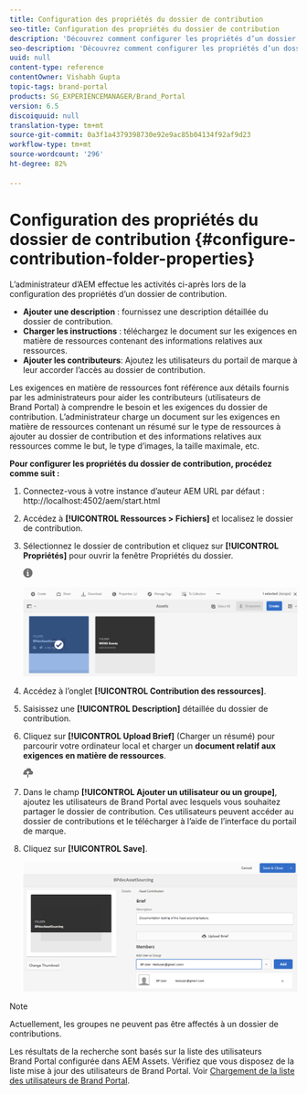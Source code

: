 ```yaml
---
title: Configuration des propriétés du dossier de contribution
seo-title: Configuration des propriétés du dossier de contribution
description: 'Découvrez comment configurer les propriétés d’un dossier de contribution dans AEM Assets. '
seo-description: 'Découvrez comment configurer les propriétés d’un dossier de contribution dans AEM Assets. '
uuid: null
content-type: reference
contentOwner: Vishabh Gupta
topic-tags: brand-portal
products: SG_EXPERIENCEMANAGER/Brand_Portal
version: 6.5
discoiquuid: null
translation-type: tm+mt
source-git-commit: 0a3f1a4379398730e92e9ac85b04134f92af9d23
workflow-type: tm+mt
source-wordcount: '296'
ht-degree: 82%

---
```



# Configuration des propriétés du dossier de contribution {#configure-contribution-folder-properties}

L’administrateur d’AEM effectue les activités ci-après lors de la configuration des propriétés d’un dossier de contribution.

* **Ajouter une description** : fournissez une description détaillée du dossier de contribution.
* **Charger les instructions** : téléchargez le document sur les exigences en matière de ressources contenant des informations relatives aux ressources.
* **Ajouter les contributeurs**: Ajoutez les utilisateurs du portail de marque à leur accorder l’accès au dossier de contribution.

Les exigences en matière de ressources font référence aux détails fournis par les administrateurs pour aider les contributeurs (utilisateurs de Brand Portal) à comprendre le besoin et les exigences du dossier de contribution. L’administrateur charge un document sur les exigences en matière de ressources contenant un résumé sur le type de ressources à ajouter au dossier de contribution et des informations relatives aux ressources comme le but, le type d’images, la taille maximale, etc.

**Pour configurer les propriétés du dossier de contribution, procédez comme suit :**

1. Connectez-vous à votre instance d’auteur AEM
URL par défaut : http://localhost:4502/aem/start.html
1. Accédez à **[!UICONTROL Ressources > Fichiers]** et localisez le dossier de contribution.
1. Sélectionnez le dossier de contribution et cliquez sur **[!UICONTROL Propriétés]** pour ouvrir la fenêtre Propriétés du dossier.

   ![](assets/properties.png)

   ![](assets/contribution-folder-property1.png)

1. Accédez à l’onglet **[!UICONTROL Contribution des ressources]**.
1. Saisissez une **[!UICONTROL Description]** détaillée du dossier de contribution.
1. Cliquez sur **[!UICONTROL Upload Brief]**  (Charger un résumé) pour parcourir votre ordinateur local et charger un **document relatif aux exigences en matière de ressources**.

   ![](assets/upload.png)

1. Dans le champ **[!UICONTROL Ajouter un utilisateur ou un groupe]**, ajoutez les utilisateurs de Brand Portal avec lesquels vous souhaitez partager le dossier de contribution. Ces utilisateurs peuvent accéder au dossier de contributions et le télécharger à l’aide de l’interface du portail de marque.
1. Cliquez sur **[!UICONTROL Save]**.

   ![](assets/contribution-folder-property2.png)

>[!NOTE]
>
>Actuellement, les groupes ne peuvent pas être affectés à un dossier de contributions.
>
>Les résultats de la recherche sont basés sur la liste des utilisateurs Brand Portal configurée dans AEM Assets. Vérifiez que vous disposez de la liste mise à jour des utilisateurs de Brand Portal. Voir [Chargement de la liste des utilisateurs de Brand Portal](brand-portal-configure-asset-sourcing.md).
